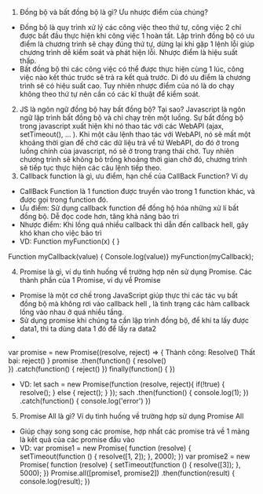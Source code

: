 1.	Đồng bộ và bất đồng bộ là gì? Ưu nhược điểm của chúng?
-	Đồng bộ là quy trình xử lý các công việc theo thứ tự, công việc 2 chỉ được bắt đầu thực hiện khi công việc 1 hoàn tất. Lập trình đồng bộ có ưu điểm là chương trình sẽ chạy đúng thứ tự, dừng lại khi gặp 1 lệnh lỗi giúp chương trình dễ kiểm soát và phát hiện lỗi. Nhược điểm là hiệu suất thấp.
-	Bất đồng bộ thì các công việc có thể được thực hiện cùng 1 lúc, công việc nào kết thúc trước sẽ trả ra kết quả trước. Di đó ưu điểm là chương trình sẽ có hiệu suất cao. Tuy nhiên nhược điểm của nó là do chạy không theo thứ tự nên cần có các kĩ thuật để kiểm soát.

2.	JS là ngôn ngữ đồng bộ hay bất đồng bộ? Tại sao?
Javascript là ngôn ngữ lập trình bất đồng bộ và chỉ chạy trên một luồng. Sự bất đồng bộ trong javascript xuất hiện khi nó thao tác với các WebAPI (ajax, setTimeout(), … ). Khi một câu lệnh thao tác với WebAPI, nó sẽ mất một khoảng thời gian để chờ các dữ liệu trả về từ WebAPI, do đó ở trong luồng chính của javascript, nó sẽ ở trong trạng thái chờ. Tuy nhiên chương trình sẽ không bỏ trống khoảng thời gian chờ đó, chương trình sẽ tiếp tục thực hiện các câu lệnh tiếp theo. 
3.	Callback function là gì, ưu điểm, hạn chế của CallBack Function? Ví dụ
-	CallBack Function là 1 function được truyền vào trong 1 function khác, và được gọi trong function đó.
-	Ưu điểm: Sử dụng callback function để đồng hộ hóa những xử lí bất đồng bộ. Dễ đọc code hơn, tăng khả năng bảo trì
-	Nhược điểm: Khi lồng quá nhiều callback thì dẫn đến callback hell, gây khó khan cho việc bảo trì
-	VD: 
Function myFunction(x) {
}

Function myCallback(value) {
Console.log(value)}
myFunction(myCallback);

4.	Promise là gì, ví dụ tình huống về trường hợp nên sử dụng Promise. Các thành phần của 1 Promise, ví dụ về Promise
- Promise là một cơ chế trong JavaScript giúp thực thi các tác vụ bất đồng bộ mà không rơi vào callback hell , là tình trạng các hàm callback lồng vào nhau ở quá nhiều tầng.
- Sử dụng promise khi chúng ta cần lập trình đồng bộ, để khi ta lấy được data1, thì ta dùng data 1 đó để lấy ra data2
- 
var promise = new Promise((resolve, reject) => {
	Thành công: Resolve()
	Thất bại: reject()
}
promise
	.then(function() {
resolve()	
})
	.catch(function() {
reject()
})
	finally(function() {
})
-	VD:
	let sach = new Promise(function (resolve, reject){
	  if(!true) {
	    resolve();
	  } else {
	    reject();
	  }
	});
	sach
	.then(function() {
	    console.log(1);
	})
	.catch(function() {
	    console.log('error')
	})



5.	Promise All là gì? Ví dụ tình huống về trường hợp sử dụng Promise All
-	Giúp chạy song song các promise, hợp nhất các promise trả về 1 mảng là kết quả của các promise đầu vào
-	VD: 
	var promise1 = new Promise(
	    function (resolve) {
	        setTimeout(function () {
	            resolve([1, 2]);
	        }, 2000);
	    })
	var promise2 = new Promise(
	    function (resolve) {
	        setTimeout(function () {
	            resolve([3]);
	        }, 5000);
	    })
	    Promise.all([promise1, promise2])
	    .then(function(result) {
	        console.log(result);
	    })

